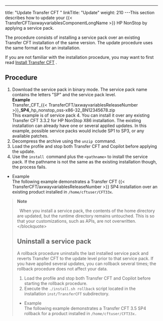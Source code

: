 ---
title: "Update Transfer CFT "
linkTitle: "Update"
weight: 210
---This section describes how to update your {{< TransferCFT/axwayvariablesComponentLongName  >}} HP NonStop by applying a service pack.

The procedure consists of installing a service pack over an existing Transfer CFT installation of the same version. The update procedure uses the same format as for an installation.

If you are not familiar with the installation procedure, you may want to first read [Install Transfer CFT](../installation) .

## Procedure

1. Download the service pack in binary mode. The service pack name contains the letters "SP" and the service pack level.  
    ****Example****  
    Transfer_CFT_{{< TransferCFT/axwayvariablesReleaseNumber >}}_**SP4**_hp_nonstop_oss-x86-32_BN12345678.zip  
    This example is of service pack 4. You can install it over any existing Transfer CFT 3.3.2 for HP NonStop X86 installation. The existing installation can already have one or several applied updates. In this example, possible service packs would include SP1 to SP3, or any available patches.
1. Decompress the archive using the `unzip `command.
1. Load the profile and stop both Transfer CFT and Copilot before applying the update.
1. Use the `install `command plus the `<pathname>` to install the service pack. If the pathname is not the same as the existing installation though, the process fails.

- Example  
    The following example demonstrates a Transfer CFT {{< TransferCFT/axwayvariablesReleaseNumber >}} SP4 installation over an existing product installed in `/home/cftuser/CFT33x`.

> **Note**
>
>  
> When you install a service pack, the contents of the home directory are updated, but the runtime directory remains untouched. This is so that your customizations, such as APIs, are not overwritten. &lt;/blockquote>
> <span id="Uninstal"></span>
>
> ## Uninstall a service pack
>
> A rollback procedure uninstalls the last installed service pack and reverts Transfer CFT to the update level prior to that service pack. If you have applied several updates, you can rollback several times; the rollback procedure does not affect your data.
>
> 1.  Load the profile and stop both Transfer CFT and Copilot before starting the rollback procedure.
> 2.  Execute the `./install.sh rollback` script located in the installation `inst/TransferCFT` subdirectory.
>
> -   Example  
>     The following example demonstrates a Transfer CFT 3.5 SP4 rollback for a product installed in `/home/cftuser/CFT33x.`
